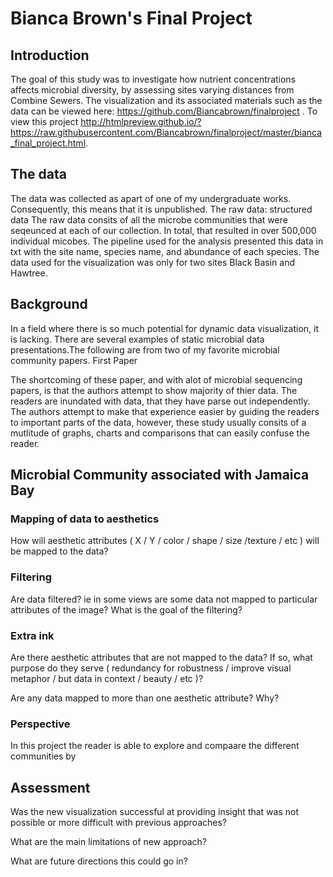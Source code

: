 # Bianca Brown's Final Project

## Introduction
The goal of this study was to investigate how nutrient concentrations affects microbial diversity, by assessing sites varying distances from Combine Sewers.
The visualization and its associated materials such as the data can be viewed here: https://github.com/Biancabrown/finalproject .
To view this project http://htmlpreview.github.io/?https://raw.githubusercontent.com/Biancabrown/finalproject/master/bianca_final_project.html.

## The data
The data was collected as apart of one of my undergraduate works. Consequently, this means that it is unpublished. The raw data:
structured data
The raw data consits of all the microbe communities that were seqeunced at each of our collection. In total, that resulted in over 500,000 individual micobes. The pipeline used for the analysis presented this data in txt with the site name, species name, and abundance of each species.
The data used for the visualization was only for two sites Black Basin and Hawtree. 

## Background
In a field where there is so much potential for dynamic data visualization, it is lacking. There are several examples of static microbial data presentations.The following are from two of my favorite microbial community papers. 
First Paper

The shortcoming of these paper, and with alot of microbial sequencing papers, is that the authors attempt to show majority of thier data. The readers are inundated with data, that they have parse out independently. The authors attempt to make that experience easier by guiding the readers to important parts of the data, however, these study usually consits of a mutlitude of graphs, charts and comparisons that can easily confuse the reader. 

## Microbial Community associated with Jamaica Bay

### Mapping of data to aesthetics

How will aesthetic attributes ( X / Y / color / shape / size /texture / etc ) will be mapped to the data?

### Filtering

Are data filtered? ie in some views are some data not mapped to particular attributes of the image? What is the goal of the filtering?

### Extra ink

Are there aesthetic attributes that are not mapped to the data? If so, what purpose do they serve ( redundancy for robustness / improve visual metaphor / but data in context / beauty / etc )?

Are any data mapped to more than one aesthetic attribute? Why?

### Perspective

In this project the reader is able to explore and compaare the different communities by 

## Assessment

Was the new visualization successful at providing insight that was not possible or more difficult with previous approaches?

What are the main limitations of new approach?

What are future directions this could go in?


